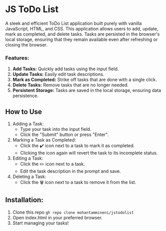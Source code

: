 <h1>JS ToDo List</h1>
<p>A sleek and efficient ToDo List application built purely with vanilla JavaScript, HTML, and CSS. This application allows users to add, update, mark as completed, and delete tasks. Tasks are persisted in the browser's local storage, ensuring that they remain available even after refreshing or closing the browser.</p>
<h3>Features:</h3>
<ol>
  <li><strong>Add Tasks:</strong> Quickly add tasks using the input field.</li>
 <li><strong>Update Tasks:</strong> Easily edit task descriptions.</li>
 <li><strong>Mark as Completed:</strong> Strike off tasks that are done with a single click.</li>
 <li><strong>Delete Tasks:</strong> Remove tasks that are no longer needed.</li>
 <li><strong>Persistent Storage:</strong> Tasks are saved in the local storage, ensuring data persistence.</li>
</ol>
<h2>How to Use</h2>
<ol>
  <li>Adding a Task:
  <ul>
    <li>Type your task into the input field.</li>
    <li>Click the "Submit" button or press "Enter".</li>
  </ul>
  </li>
  <li>Marking a Task as Completed:
    <ul>
    <li>Click the ✔️ icon next to a task to mark it as completed.</li>
    <li>Clicking the icon again will revert the task to its incomplete status.</li>
  </ul>
  </li>
   <li>Editing a Task:
    <ul>
    <li>Click the ✏️ icon next to a task.</li>
    <li>Edit the task description in the prompt and save.</li>
  </ul>
  </li>
  <li>Deleting a Task:
    <ul>
      <li>Click the 🗑️ icon next to a task to remove it from the list.</li>
    </ul>
  </li>
</ol>
<h2>Installation:</h2>
<ol>
  <li>Clone this repo
<code>gh repo clone mohantammineni/jstodolist</code></li>
  <li>Open index.html in your preferred browser.</li>
  <li>Start managing your tasks!</li>
</ol>









